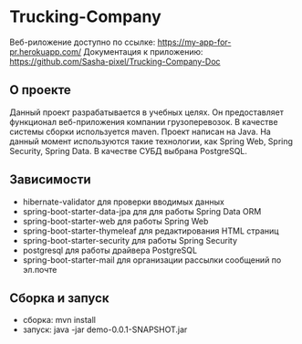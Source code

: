 ﻿# Trucking-Company
 
Веб-риложение доступно по ссылке: https://my-app-for-pr.herokuapp.com/
Документация к приложению: https://github.com/Sasha-pixel/Trucking-Company-Doc
## О проекте

Данный проект разрабатывается в учебных целях.
Он предоставляет функционал веб-приложения компании грузоперевозок.
В качестве системы сборки используется maven.
Проект написан на Java. На данный момент используются такие технологии, как Spring Web, Spring Security, Spring Data.
В качестве СУБД выбрана PostgreSQL.
## Зависимости
- hibernate-validator для проверки вводимых данных
- spring-boot-starter-data-jpa для для работы Spring Data ORM
- spring-boot-starter-web для работы Spring Web
- spring-boot-starter-thymeleaf для редактирования HTML страниц
- spring-boot-starter-security для работы Spring Security
- postgresql для работы драйвера PostgreSQL
- spring-boot-starter-mail для организации рассылки сообщений по эл.почте
## Сборка и запуск
- сборка: mvn install
- запуск: java -jar demo-0.0.1-SNAPSHOT.jar

